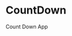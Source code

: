 # CountDown
 Count Down App
         
                        
                                                                                                                                        
                                                                                                       
                                                                                                     
                                                                                         
                                                                             
                                                    
                                 
                       
       
  
   
